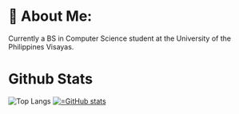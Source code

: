 # 💫 About Me:
Currently a BS in Computer Science student at the University of the Philippines Visayas.

# Github Stats 
![Top Langs](https://github-readme-stats.vercel.app/api/top-langs/?username=kazeulo&layout=compact)
[![=GitHub stats](https://github-readme-stats.vercel.app/api?username=kazeulo)](https://github.com/anuraghazra/github-readme-stats)
